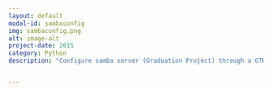 ```yaml
---
layout: default
modal-id: sambaconfig
img: sambaconfig.png
alt: image-alt
project-date: 2015
category: Python
description: "Configure samba server (Graduation Project) through a GTK+ GUI on linux."


---
```

